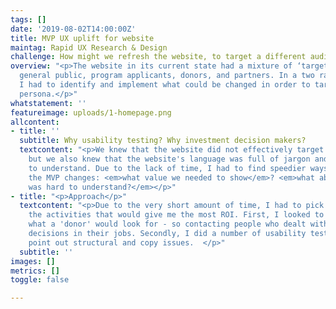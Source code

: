 ```yaml
---
tags: []
date: '2019-08-02T14:00:00Z'
title: MVP UX uplift for website
maintag: Rapid UX Research & Design
challenge: How might we refresh the website, to target a different audience?
overview: "<p>The website in its current state had a mixture of ‘target audiences’:
  general public, program applicants, donors, and partners. In a two rapid sprints,
  I had to identify and implement what could be changed in order to target a 'donor'
  persona.</p>"
whatstatement: ''
featureimage: uploads/1-homepage.png
allcontent:
- title: ''
  subtitle: Why usability testing? Why investment decision makers?
  textcontent: "<p>We knew that the website did not effectively target donors (content-wise),
    but we also knew that the website's language was full of jargon and difficult
    to understand. Due to the lack of time, I had to find speedier ways to identify
    the MVP changes: <em>what value we needed to show</em>? <em>what about the website
    was hard to understand?</em></p>"
- title: "<p>Approach</p>"
  textcontent: "<p>Due to the very short amount of time, I had to pick and choose
    the activities that would give me the most ROI. First, I looked to understand
    what a 'donor' would look for - so contacting people who dealt with investment
    decisions in their jobs. Secondly, I did a number of usability testing to help
    point out structural and copy issues.  </p>"
  subtitle: ''
images: []
metrics: []
toggle: false

---
```


